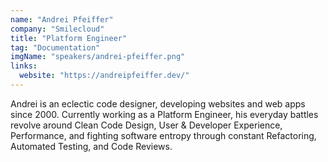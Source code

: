 ```yaml
---
name: "Andrei Pfeiffer"
company: "Smilecloud"
title: "Platform Engineer"
tag: "Documentation"
imgName: "speakers/andrei-pfeiffer.png"
links:
  website: "https://andreipfeiffer.dev/"
---
```


Andrei is an eclectic code designer, developing websites and web apps since 2000. Currently working as a Platform Engineer, his everyday battles revolve around Clean Code Design, User & Developer Experience, Performance, and fighting software entropy through constant Refactoring, Automated Testing, and Code Reviews.
